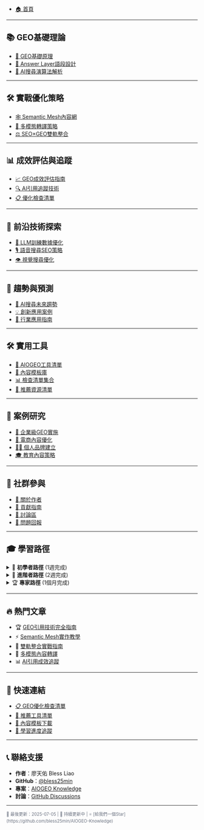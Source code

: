 * [🏠 首頁](/)

---

## 📚 GEO基礎理論

* [📖 GEO基礎原理](posts/geo-fundamentals.md)
* [🎯 Answer Layer語段設計](posts/answer-layer-design.md)
* [🧠 AI搜尋演算法解析](posts/ai-search-algorithm.md)

---

## 🛠️ 實戰優化策略

* [🕸️ Semantic Mesh內容網](posts/semantic-mesh.md)
* [🎨 多模態轉譯策略](posts/multimodal-optimization.md)
* [⚖️ SEO×GEO雙軌整合](posts/seo-geo-integration.md)

---

## 📊 成效評估與追蹤

* [📈 GEO成效評估指南](posts/geo-measurement.md)
* [🔍 AI引用追蹤技術](posts/citation-tracking.md)
* [📋 優化檢查清單](posts/optimization-checklist.md)

---

## 🔬 前沿技術探索

* [🤖 LLM訓練數據優化](posts/llm-data-optimization.md)
* [🎙️ 語音搜尋SEO策略](posts/voice-search-seo.md)
* [👁️ 視覺搜尋優化](posts/visual-search-optimization.md)

---

## 🔮 趨勢與預測

* [🌟 AI搜尋未來趨勢](posts/future-trends.md)
* [💡 創新應用案例](posts/innovation-cases.md)
* [🎯 行業應用指南](posts/industry-applications.md)

---

## 🛠️ 實用工具

* [🧰 AIOGEO工具清單](tools/aiogeo-toolkit.md)
* [📝 內容模板庫](tools/content-templates.md)
* [📊 檢查清單集合](tools/checklists.md)
* [🔗 推薦資源清單](tools/recommended-resources.md)

---

## 💼 案例研究

* [🏢 企業級GEO實施](cases/enterprise-geo.md)
* [🛒 電商內容優化](cases/ecommerce-optimization.md)
* [👨‍💼 個人品牌建立](cases/personal-branding.md)
* [🎓 教育內容策略](cases/education-content.md)

---

## 🤝 社群參與

* [👥 關於作者](about.md)
* [🤝 貢獻指南](contributing.md)
* [💬 討論區](https://github.com/bless25min/AIOGEO-Knowledge/discussions)
* [🐛 問題回報](https://github.com/bless25min/AIOGEO-Knowledge/issues)

---

## 🎓 學習路徑

<details>
<summary>🌱 <strong>初學者路徑</strong> (1週完成)</summary>

**建議學習順序：**
1. [📖 GEO基礎原理](posts/geo-fundamentals.md) ⏱️ 15分鐘
2. [🎯 Answer Layer語段設計](posts/answer-layer-design.md) ⏱️ 12分鐘  
3. [⚖️ SEO×GEO雙軌整合](posts/seo-geo-integration.md) ⏱️ 18分鐘
4. [📈 GEO成效評估指南](posts/geo-measurement.md) ⏱️ 10分鐘

**學習目標：** 理解GEO基本概念，掌握內容優化基礎技巧

</details>

<details>
<summary>🚀 <strong>進階者路徑</strong> (2週完成)</summary>

**深度學習順序：**
1. [🕸️ Semantic Mesh內容網](posts/semantic-mesh.md) ⏱️ 20分鐘
2. [🎨 多模態轉譯策略](posts/multimodal-optimization.md) ⏱️ 15分鐘
3. [🧠 AI搜尋演算法解析](posts/ai-search-algorithm.md) ⏱️ 25分鐘
4. [🌟 AI搜尋未來趨勢](posts/future-trends.md) ⏱️ 12分鐘

**學習目標：** 建立系統化內容架構，掌握多模態優化技能

</details>

<details>
<summary>🏆 <strong>專家路徑</strong> (1個月完成)</summary>

**全面掌握順序：**
1. 完成初學者+進階者所有內容
2. [🏢 企業級GEO實施](cases/enterprise-geo.md) ⏱️ 30分鐘
3. [🤖 LLM訓練數據優化](posts/llm-data-optimization.md) ⏱️ 25分鐘
4. [🎙️ 語音搜尋SEO策略](posts/voice-search-seo.md) ⏱️ 20分鐘
5. [💡 創新應用案例](posts/innovation-cases.md) ⏱️ 15分鐘

**學習目標：** 成為GEO領域專家，能夠指導團隊實施複雜策略

</details>

---

## 🔥 熱門文章

* 🏆 [GEO引用技術完全指南](posts/geo-fundamentals.md)
* ⚡ [Semantic Mesh實作教學](posts/semantic-mesh.md)  
* 🎯 [雙軌整合實戰指南](posts/seo-geo-integration.md)
* 🎨 [多模態內容轉譯](posts/multimodal-optimization.md)
* 📊 [AI引用成效追蹤](posts/geo-measurement.md)

---

## 🔗 快速連結

* [📋 GEO優化檢查清單](tools/checklists.md#geo-optimization-checklist)
* [🧰 推薦工具清單](tools/aiogeo-toolkit.md)
* [📝 內容模板下載](tools/content-templates.md)
* [🎯 學習進度追蹤](tools/progress-tracker.md)

---

## 📞 聯絡支援

* **作者**：廖天佑 Bless Liao
* **GitHub**：[@bless25min](https://github.com/bless25min)
* **專案**：[AIOGEO Knowledge](https://github.com/bless25min/AIOGEO-Knowledge)
* **討論**：[GitHub Discussions](https://github.com/bless25min/AIOGEO-Knowledge/discussions)

---

<small style="color: #6b7280; font-size: 0.8em;">
📅 最後更新：2025-07-05 |
🌟 持續更新中 |
⭐ [給我們一個Star](https://github.com/bless25min/AIOGEO-Knowledge)
</small>
